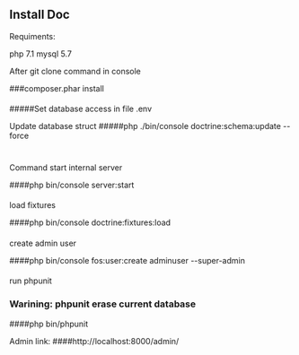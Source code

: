 ## Install Doc

Requiments:

php 7.1
mysql 5.7

After git clone command in console

###composer.phar install
####

#####Set database access in file .env 

Update database struct
#####php ./bin/console doctrine:schema:update --force

#
Command start internal server

####php bin/console server:start
####
load fixtures

####php bin/console doctrine:fixtures:load
####

create admin user

####php bin/console fos:user:create adminuser --super-admin
####

run phpunit
### Warining: phpunit erase current database
####php bin/phpunit


Admin link:
####http://localhost:8000/admin/